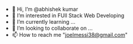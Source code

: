 - 👋 Hi, I’m @abhishek kumar
- 👀 I’m interested in FUll Stack Web Developing
- 🌱 I’m currently learning ...
- 💞️ I’m looking to collaborate on ...
- 📫 How to reach me "joelmessi38@gmail.com"

<!---
messijoel/messijoel is a ✨ special ✨ repository because its `README.md` (this file) appears on your GitHub profile.
You can click the Preview link to take a look at your changes.
--->
